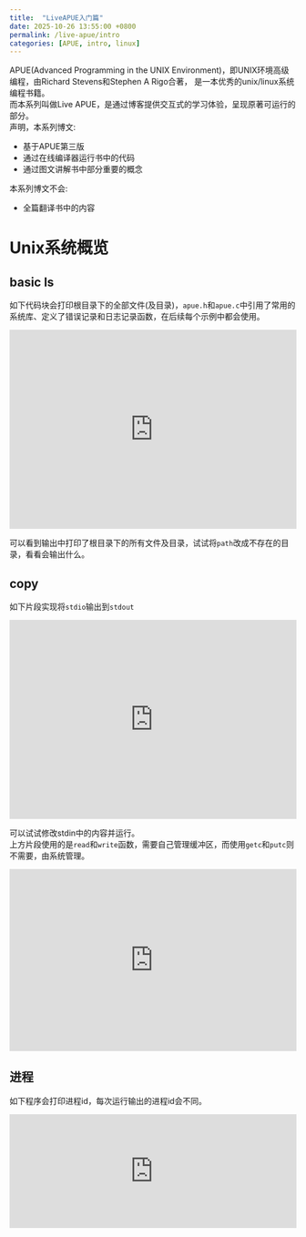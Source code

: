 ```yaml
---
title:  "LiveAPUE入门篇"
date: 2025-10-26 13:55:00 +0800
permalink: /live-apue/intro
categories: [APUE, intro, linux]
---
```


APUE(Advanced Programming in the UNIX Environment)，即UNIX环境高级编程，由Richard Stevens和Stephen A Rigo合著，
是一本优秀的unix/linux系统编程书籍。  
而本系列叫做Live APUE，是通过博客提供交互式的学习体验，呈现原著可运行的部分。  
声明，本系列博文:
+ 基于APUE第三版
+ 通过在线编译器运行书中的代码
+ 通过图文讲解书中部分重要的概念  

本系列博文不会:
+ 全篇翻译书中的内容

# Unix系统概览
## basic ls
如下代码块会打印根目录下的全部文件(及目录)，`apue.h`和`apue.c`中引用了常用的系统库、定义了错误记录和日志记录函数，在后续每个示例中都会使用。

<iframe
  frameBorder="0"
  height="350px"
  src="https://onecompiler.com/embed/c/442s2ysw8?hideLanguageSelection=true&hideNew=true&hideNewFileOption=true&disableCopyPaste=true&disableAutoComplete=true&hideStdin=true&hideEditorOptions=true"
  width="100%">
</iframe>

可以看到输出中打印了根目录下的所有文件及目录，试试将`path`改成不存在的目录，看看会输出什么。

## copy
如下片段实现将`stdio`输出到`stdout`

<iframe
  frameBorder="0"
  height="350px"
  src="https://onecompiler.com/embed/c/442sm6u95?hideLanguageSelection=true&hideNew=true&hideNewFileOption=true&disableCopyPaste=true&disableAutoComplete=true&hideStdin=false&hideEditorOptions=true"
  width="100%" >
</iframe>

可以试试修改stdin中的内容并运行。  
上方片段使用的是`read`和`write`函数，需要自己管理缓冲区，而使用`getc`和`putc`则不需要，由系统管理。

<iframe
  frameBorder="0"
  height="320px"
  src="https://onecompiler.com/embed/c/442sqenw5?hideLanguageSelection=true&hideNew=true&hideNewFileOption=true&disableCopyPaste=true&disableAutoComplete=true&hideStdin=false&hideEditorOptions=true"
  width="100%">
</iframe>

## 进程
如下程序会打印进程id，每次运行输出的进程id会不同。

<iframe
frameBorder="0"
height="200px"
src="https://onecompiler.com/embed/c/442ss6skn?hideLanguageSelection=true&hideNew=true&hideNewFileOption=true&disableCopyPaste=true&disableAutoComplete=true&hideStdin=true&hideEditorOptions=true"
width="100%">
</iframe>